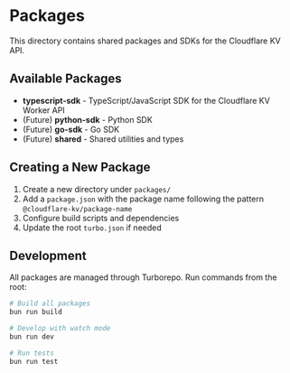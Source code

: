 # Packages

This directory contains shared packages and SDKs for the Cloudflare KV API.

## Available Packages

- **typescript-sdk** - TypeScript/JavaScript SDK for the Cloudflare KV Worker API
- (Future) **python-sdk** - Python SDK
- (Future) **go-sdk** - Go SDK
- (Future) **shared** - Shared utilities and types

## Creating a New Package

1. Create a new directory under `packages/`
2. Add a `package.json` with the package name following the pattern `@cloudflare-kv/package-name`
3. Configure build scripts and dependencies
4. Update the root `turbo.json` if needed

## Development

All packages are managed through Turborepo. Run commands from the root:

```bash
# Build all packages
bun run build

# Develop with watch mode
bun run dev

# Run tests
bun run test
```